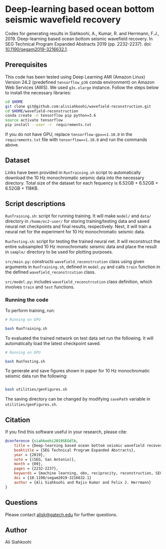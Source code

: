 # Deep-learning based ocean bottom seismic wavefield recovery

Codes for generating results in Siahkoohi, A., Kumar, R. and Herrmann, F.J., 2019. Deep-learning based ocean bottom seismic wavefield recovery. In SEG Technical Program Expanded Abstracts 2019 (pp. 2232-2237).  doi: [10.1190/segam2019-3216632.1](https://doi.org/10.1190/segam2019-3216632.1).

## Prerequisites

This code has been tested using Deep Learning AMI (Amazon Linux) Version 24.2 (predefined `tensorflow_p36` conda environment) on Amazon Web Services (AWS). We used `g3s.xlarge` instance. Follow the steps below to install the necessary libraries:

```bash
cd $HOME
git clone git@github.com:alisiahkoohi/wavefield-reconstruction.git
cd $HOME/wavefield-reconstruction
conda create -n tensorflow pip python=3.6
source activate tensorflow
pip install --user -r  requirements.txt

```

If you do not have GPU, replace `tensorflow-gpu==1.10.0` in the `requirements.txt` file with `tensorflow==1.10.0` and run the commands above.

## Dataset

Links have been provided in `RunTraining.sh` script to automatically download the 10 Hz monochromatic seismic data into the necessary directory. Total size of the dataset for each fequency is 6.52GB + 6.52GB + 6.52GB + 118KB.

## Script descriptions

`RunTraining.sh`\: script for running training. It will make `model/` and `data/` directory in `/home/ec2-user/` for storing training/testing data and saved neural net checkpoints and final results, respectively. Next, it will train a neural net for the experiment for 10 Hz monochromatic seismic data.

`RunTesting.sh`\: script for testing the trained neural net. It will reconstruct the entire subsampled 10 Hz monochromatic seismic data and place the result in `sample/` directory to be used for plotting purposes.

`src/main.py`\: constructs `wavefield_reconstrcution` class using given arguments in `RunTraining.sh`\, defined in `model.py` and calls `train` function in the defined  `wavefield_reconstrcution` class.

`src/model.py`: includes `wavefield_reconstrcution` class definition, which involves `train` and `test` functions.


### Running the code

To perform training, run:

```bash
# Running on GPU

bash RunTraining.sh

```

To evaluated the trained network on test data set run the following. It will automatically load the latest checkpoint saved.

```bash
# Running on GPU

bash RunTesting.sh

```

To generate and save figures shown in paper for 10 Hz monochromatic seismic data run the following:

```bash

bash utilities/genFigures.sh

```

The saving directory can be changed by modifying `savePath` variable in `utilities/genFigures.sh`\.


## Citation

If you find this software useful in your research, please cite:

```bibtex
@conference {siahkoohi2019SEGdlb,
	title = {Deep-learning based ocean bottom seismic wavefield recovery},
	booktitle = {SEG Technical Program Expanded Abstracts},
	year = {2019},
	note = {(SEG, San Antonio)},
	month = {09},
	pages = {2232-2237},
	keywords = {machine learning, obn, reciprocity, reconstruction, SEG},
	doi = {10.1190/segam2019-3216632.1}
	author = {Ali Siahkoohi and Rajiv Kumar and Felix J. Herrmann}
}
```

## Questions

Please contact alisk@gatech.edu for further questions.


## Author

Ali Siahkoohi
